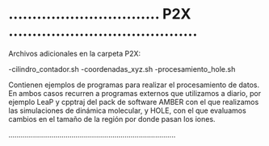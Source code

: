 # ................................ P2X  ........................................

Archivos adicionales en la carpeta P2X:

-cilindro_contador.sh
-coordenadas_xyz.sh
-procesamiento_hole.sh

Contienen ejemplos de programas para realizar el procesamiento de datos. En
ambos casos recurren a programas externos que utilizamos a diario, por ejemplo 
LeaP y cpptraj del pack de software AMBER con el que realizamos las simulaciones
de dinámica molecular, y HOLE, con el que evaluamos cambios en el tamaño de la
región por donde pasan los iones. 

..................................................................................
